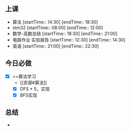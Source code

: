 ## 上课
-  算法 [startTime:: 14:30]  [endTime:: 18:30]
-  stm32 [startTime:: 08:00]  [endTime:: 12:00]
-  数学-高数总结 [startTime:: 18:30]  [endTime:: 21:00]
-  电路作业 实验报告 [startTime:: 12:30]  [endTime:: 14:30]
-  英语 [startTime:: 21:00]  [endTime:: 22:30]
## 今日必做
* [x] ==算法学习
	* [[资源#算法]]
	* [x] DFS * 5，实现
	* [x] BFS实现
## 总结
* 